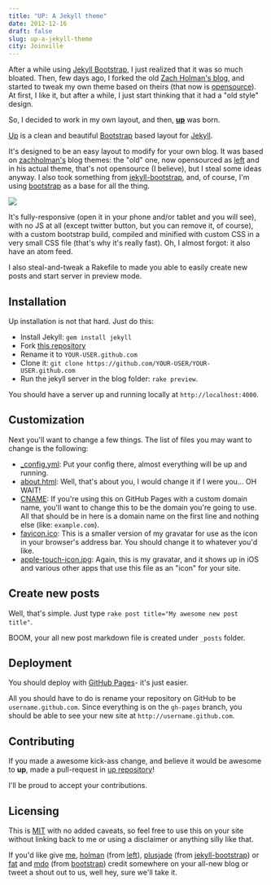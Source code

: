 ```yaml
---
title: "UP: A Jekyll theme"
date: 2012-12-16
draft: false
slug: up-a-jekyll-theme
city: Joinville
---
```


After a while using [Jekyll Bootstrap](http://jekyllbootstrap.com/), I just realized that it was so much bloated. Then, few days ago, I forked the old [Zach Holman's blog](http://zachholman.com/), and started to tweak my own theme based on theirs (that now is [opensource](http://github.com/holman/left)). At first, I like it, but after a while, I just start thinking that it had a "old style" design.

So, I decided to work in my own layout, and then, **[up](https://github.com/caarlos0/up)** was born.

[Up](https://github.com/caarlos0/up) is a clean and beautiful [Bootstrap](http://getbootstrap.com/) based layout for [Jekyll](https://github.com/mojombo/jekyll).

It's designed to be an easy layout to modify for your own blog. It was based on [zachholman's](http://zachholman.com/) blog themes: the "old" one, now opensourced as [left](http://github.com/holman/left) and in his actual theme, that's not opensource (I believe), but I steal some ideas anyway. I also took something from [jekyll-bootstrap](https://github.com/plusjade/jekyll-bootstrap), and, of course, I'm using [bootstrap](https://github.com/twitter/bootstrap) as a base for all the thing.

![](/public/images/up-a-jekyll-theme/4d09dbb3-748a-4756-92d6-26b84cf059eb.png)

It's fully-responsive (open it in your phone and/or tablet and you will see), with no JS at all (except twitter button, but you can remove it, of course), with a custom bootstrap build, compiled and minified with custom CSS in a very small CSS file (that's why it's really fast). Oh, I almost forgot: it also have an atom feed.

I also steal-and-tweak a Rakefile to made you able to easily create new posts and start server in preview mode.

## Installation

Up installation is not that hard. Just do this:

- Install Jekyll: `gem install jekyll`
- Fork [this repository](https://github.com/caarlos0/up)
- Rename it to `YOUR-USER.github.com`
- Clone it: `git clone https://github.com/YOUR-USER/YOUR-USER.github.com`
- Run the jekyll server in the blog folder: `rake preview`.

You should have a server up and running locally at `http://localhost:4000`.

## Customization

Next you'll want to change a few things. The list of files you may want to change is the following:

- [_config.yml](https://github.com/caarlos0/up/blob/gh-pages/_config.yml): Put your config there, almost everything will be up and running.
- [about.html](https://github.com/caarlos0/up/blob/gh-pages/about/index.html): Well, that's about you, I would change it if I were you... OH WAIT!
- [CNAME](https://github.com/caarlos0/up/blob/gh-pages/CNAME): If you're using this on GitHub Pages with a custom domain name, you'll want to change this to be the domain you're going to use. All that should be in here is a domain name on the first line and nothing else (like: `example.com`).
- [favicon.ico](https://github.com/caarlos0/up/blob/gh-pages/favicon.ico): This is a smaller version of my gravatar for use as the icon in your browser's address bar. You should change it to whatever you'd like.
- [apple-touch-icon.jpg](https://github.com/caarlos0/up/blob/gh-pages/apple-touch-icon.jpg): Again, this is my gravatar, and it shows up in iOS and various other apps that use this file as an "icon" for your site.

## Create new posts

Well, that's simple. Just type `rake post title="My awesome new post title"`.

BOOM, your all new post markdown file is created under `_posts` folder.

## Deployment

You should deploy with [GitHub Pages](http://pages.github.com/)- it's just easier.

All you should have to do is rename your repository on GitHub to be `username.github.com`. Since everything is on the `gh-pages` branch, you should be able to see your new site at `http://username.github.com`.

## Contributing

If you made a awesome kick-ass change, and believe it would be awesome to **up**, made a pull-request in [up repository](https://github.com/caarlos0/up)!

I'll be proud to accept your contributions.

## Licensing

This is [MIT](https://github.com/caarlos0/up/blob/gh-pages/LICENSE) with no added caveats, so feel free to use this on your site without linking back to me or using a disclaimer or anything silly like that.

If you'd like give [me](http://github.com/caarlos0), [holman](http://github.com/holman) (from [left](http://github.com/holman/left)), [plusjade](https://github.com/plusjade) (from [jekyll-bootstrap](https://github.com/plusjade/jekyll-bootstrap)) or [fat](https://github.com/fat) and [mdo](https://github.com/mdo) (from [bootstrap](https://github.com/twitter/bootstrap)) credit somewhere on your all-new blog or tweet a shout out to us, well hey, sure we'll take it.
